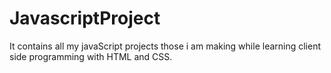 # JavascriptProject
It contains all my javaScript projects those i am making while learning client side programming with HTML and CSS.
